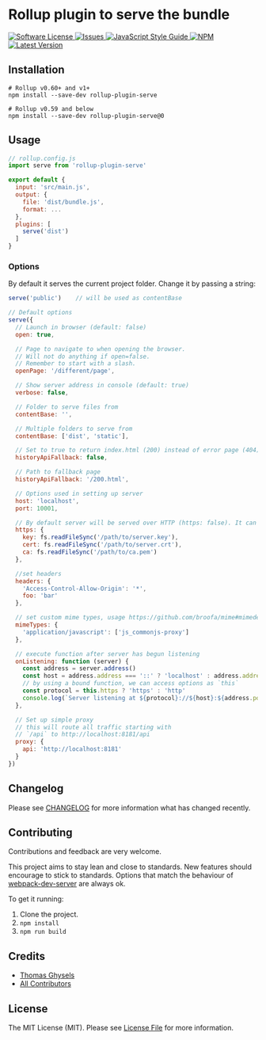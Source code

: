 # Rollup plugin to serve the bundle

<a href="LICENSE">
  <img src="https://img.shields.io/badge/license-MIT-brightgreen.svg" alt="Software License" />
</a>
<a href="https://github.com/thgh/rollup-plugin-serve/issues">
  <img src="https://img.shields.io/github/issues/thgh/rollup-plugin-serve.svg" alt="Issues" />
</a>
<a href="http://standardjs.com/">
  <img src="https://img.shields.io/badge/code%20style-standard-brightgreen.svg" alt="JavaScript Style Guide" />
</a>
<a href="https://npmjs.org/package/rollup-plugin-serve">
  <img src="https://img.shields.io/npm/v/rollup-plugin-serve.svg?style=flat-squar" alt="NPM" />
</a>
<a href="https://github.com/thgh/rollup-plugin-serve/releases">
  <img src="https://img.shields.io/github/release/thgh/rollup-plugin-serve.svg" alt="Latest Version" />
</a>

## Installation
```
# Rollup v0.60+ and v1+
npm install --save-dev rollup-plugin-serve

# Rollup v0.59 and below
npm install --save-dev rollup-plugin-serve@0
```

## Usage
```js
// rollup.config.js
import serve from 'rollup-plugin-serve'

export default {
  input: 'src/main.js',
  output: {
    file: 'dist/bundle.js',
    format: ...
  },
  plugins: [
    serve('dist')
  ]
}
```

### Options

By default it serves the current project folder. Change it by passing a string:
```js
serve('public')    // will be used as contentBase

// Default options
serve({
  // Launch in browser (default: false)
  open: true,

  // Page to navigate to when opening the browser.
  // Will not do anything if open=false.
  // Remember to start with a slash.
  openPage: '/different/page',

  // Show server address in console (default: true)
  verbose: false,

  // Folder to serve files from
  contentBase: '',

  // Multiple folders to serve from
  contentBase: ['dist', 'static'],

  // Set to true to return index.html (200) instead of error page (404)
  historyApiFallback: false,

  // Path to fallback page
  historyApiFallback: '/200.html',

  // Options used in setting up server
  host: 'localhost',
  port: 10001,

  // By default server will be served over HTTP (https: false). It can optionally be served over HTTPS
  https: {
    key: fs.readFileSync('/path/to/server.key'),
    cert: fs.readFileSync('/path/to/server.crt'),
    ca: fs.readFileSync('/path/to/ca.pem')
  },

  //set headers
  headers: {
    'Access-Control-Allow-Origin': '*',
    foo: 'bar'
  },

  // set custom mime types, usage https://github.com/broofa/mime#mimedefinetypemap-force--false
  mimeTypes: {
    'application/javascript': ['js_commonjs-proxy']
  },

  // execute function after server has begun listening
  onListening: function (server) {
    const address = server.address()
    const host = address.address === '::' ? 'localhost' : address.address
    // by using a bound function, we can access options as `this`
    const protocol = this.https ? 'https' : 'http'
    console.log(`Server listening at ${protocol}://${host}:${address.port}/`)
  },

  // Set up simple proxy
  // this will route all traffic starting with
  // `/api` to http://localhost:8181/api
  proxy: {
    api: 'http://localhost:8181'
  }
})
```

## Changelog

Please see [CHANGELOG](CHANGELOG.md) for more information what has changed recently.

## Contributing

Contributions and feedback are very welcome.

This project aims to stay lean and close to standards. New features should encourage to stick to standards. Options that match the behaviour of [webpack-dev-server](https://webpack.js.org/configuration/dev-server/#devserver) are always ok.

To get it running:
  1. Clone the project.
  2. `npm install`
  3. `npm run build`

## Credits

- [Thomas Ghysels](https://github.com/thgh)
- [All Contributors][link-contributors]

## License

The MIT License (MIT). Please see [License File](LICENSE) for more information.

[link-author]: https://github.com/thgh
[link-contributors]: ../../contributors
[rollup-plugin-serve]: https://www.npmjs.com/package/rollup-plugin-serve
